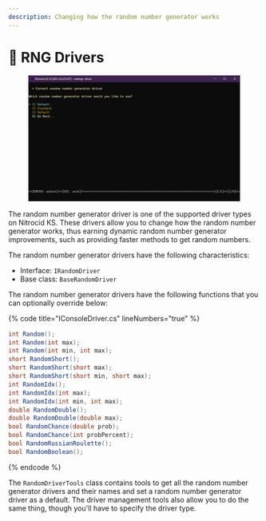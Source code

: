 ```yaml
---
description: Changing how the random number generator works
---
```


# 🔌 RNG Drivers

<figure><img src="../../../../.gitbook/assets/126-inner.png" alt=""><figcaption></figcaption></figure>

The random number generator driver is one of the supported driver types on Nitrocid KS. These drivers allow you to change how the random number generator works, thus earning dynamic random number generator improvements, such as providing faster methods to get random numbers.

The random number generator drivers have the following characteristics:

* Interface: `IRandomDriver`
* Base class: `BaseRandomDriver`

The random number generator drivers have the following functions that you can optionally override below:

{% code title="IConsoleDriver.cs" lineNumbers="true" %}
```csharp
int Random();
int Random(int max);
int Random(int min, int max);
short RandomShort();
short RandomShort(short max);
short RandomShort(short min, short max);
int RandomIdx();
int RandomIdx(int max);
int RandomIdx(int min, int max);
double RandomDouble();
double RandomDouble(double max);
bool RandomChance(double prob);
bool RandomChance(int probPercent);
bool RandomRussianRoulette();
bool RandomBoolean();
```
{% endcode %}

The `RandomDriverTools` class contains tools to get all the random number generator drivers and their names and set a random number generator driver as a default. The driver management tools also allow you to do the same thing, though you'll have to specify the driver type.
